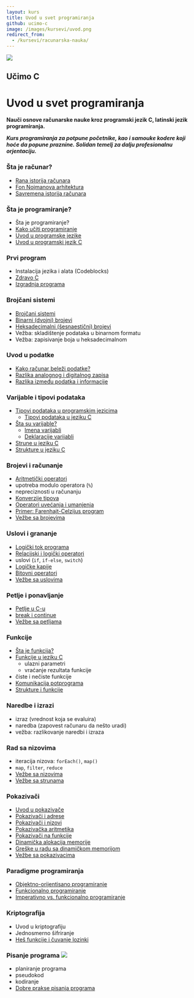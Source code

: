 ```yaml
---
layout: kurs
title: Uvod u svet programiranja
github: ucimo-c
image: /images/kursevi/uvod.png
redirect_from:
  - /kursevi/racunarska-nauka/
---
```


![]({{page.image}})

## Učimo C
# Uvod u svet programiranja

**Nauči osnove računarske nauke kroz programski jezik C, latinski jezik programiranja.**

***Kurs programiranja za potpune početnike, kao i samouke kodere koji hoće da popune praznine. Solidan temelj za dalju profesionalnu orjentaciju.***

### Šta je računar?

- [Rana istorija računara](/rana-istorija-racunara)
- [Fon Nojmanova arhitektura](/fon-nojmanova-arhitektura)
- [Savremena istorija računara](/savremena-istorija-racunara)

### Šta je programiranje?

- Šta je programiranje?
- [Kako učiti programiranje](/programiranje-je-tesko)
- [Uvod u programske jezike](/uvod-u-programske-jezike)
- [Uvod u programski jezik C](/c-uvod)

### Prvi program

- Instalacija jezika i alata (Codeblocks)
- [Zdravo C](/zdravo-c)
- [Izgradnja programa](/izgradnja-programa)

### Brojčani sistemi

- [Brojčani sistemi](/brojcani-sistemi)
- [Binarni (dvojni) brojevi](/binarni-brojevi)
- [Heksadecimalni (šesnaestični) brojevi](/heksadecimalni-brojevi)
- Vežba: skladištenje podataka u binarnom formatu
- Vežba: zapisivanje boja u heksadecimalnom

### Uvod u podatke

- [Kako računar beleži podatke?](/kako-racunar-belezi-podatke)
- [Razlika analognog i digitalnog zapisa](/analogni-i-digitalni-zapis)
- [Razlika između podatka i informacije](/razlika-podaci-informacije)

### Varijable i tipovi podataka

- [Tipovi podataka u programskim jezicima](/tipovi-podataka)
  - [Tipovi podataka u jeziku C](/c-tipovi-podataka)
- [Šta su varijable?](/varijable)
  - [Imena varijabli](/c-imena-varijabli)
  - [Deklaracije varijabli](/c-deklaracije-varijabli)
- [Strune u jeziku C](/c-strune)
- [Strukture u jeziku C](/c-strukture)

### Brojevi i računanje

- [Aritmetički operatori](/c-aritmeticki-operatori)
- upotreba modulo operatora (`%`)
- nepreciznosti u računanju
- [Konverzije tipova](/c-konverzije-tipova)
- [Operatori uvećanja i umanjenja](/c-inkrement-i-dekrement-operator)
- [Primer: Farenhajt-Celzijus program](/primer-farenhajt-celzijus)
- [Vežbe sa brojevima](/vezbe-sa-brojevima)

### Uslovi i grananje

- [Logički tok programa](/programska-logika)
- [Relacijski i logički operatori](/c-relacijski-i-logicki-operatori)
- uslovi (`if`, `if-else`, `switch`)
- [Logičke kapije](/logicke-kapije)
- [Bitovni operatori](/bitovni-operatori)
- [Vežbe sa uslovima](/vezbe-sa-uslovima)

### Petlje i ponavljanje

- [Petlje u C-u](/c-petlje)
- [break i continue](/break-i-continue)
- [Vežbe sa petljama](/vezbe-sa-petljama)

### Funkcije

- [Šta je funkcija?](/funkcije)
- [Funkcije u jeziku C](/c-funkcije)
  - ulazni parametri
  - vraćanje rezultata funkcije
- čiste i nečiste funkcije
- [Komunikacija potprograma](/komunikacija-potprograma)
- [Strukture i funkcije](/c-strukture-i-funkcije)

### Naredbe i izrazi

- izraz (vrednost koja se evaluira)
- naredba (zapovest računaru da nešto uradi)
- vežba: razlikovanje naredbi i izraza

### Rad sa nizovima

- iteracija nizova: `forEach()`, `map()`
- `map`, `filter`, `reduce`
- [Vežbe sa nizovima](/vezbe-sa-nizovima)
- [Vežbe sa strunama](/vezbe-sa-strunama)

### Pokazivači

- [Uvod u pokazivače](/c-pokazivaci)
- [Pokazivači i adrese](/pokazivaci-i-adrese)
- [Pokazivači i nizovi](/pokazivaci-i-nizovi)
- [Pokazivačka aritmetika](/pokazivacka-aritmetika)
- [Pokazivači na funkcije](/pokazivaci-na-funkcije)
- [Dinamička alokacija memorije](/dinamicka-alokacija-memorije)
- [Greške u radu sa dinamičkom memorijom](/greske-u-radu-sa-dinamickom-memorijom)
- [Vežbe sa pokazivacima](/vezbe-sa-pokazivacima)

### Paradigme programiranja

- [Objektno-orijentisano programiranje](/objektno-orijentisano-programiranje)
- [Funkcionalno programiranje](/funkcionalno-programiranje)
- [Imperativno vs. funkcionalno programiranje](/imperativno-vs-funkcionalno-programiranje)

### Kriptografija

- Uvod u kriptografiju
- Jednosmerno šifriranje
- [Heš funkcije i čuvanje lozinki](https://learncryptography.com/hash-functions/what-are-hash-functions)

### Pisanje programa [<img src="/images/ui/ikonice/knjiga.svg" class="ikonica-velika">](/kursevi/razvoj-softvera/)

- planiranje programa
- pseudokod
- kodiranje
- [Dobre prakse pisanja programa](/dobre-prakse)
